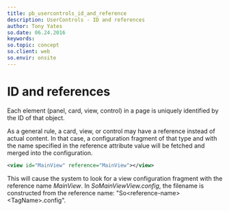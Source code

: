 ```yaml
---
title: pb_usercontrols_id_and_reference
description: UserControls - ID and references
author: Tony Yates
so.date: 06.24.2016
keywords:
so.topic: concept
so.client: web
so.envir: onsite
---
```


# ID and references

Each element (panel, card, view, control) in a page is uniquely identified by the ID of that object.

As a general rule, a card, view, or control may have a reference instead of actual content. In that case, a configuration fragment of that type and with the name specified in the reference attribute value will be fetched and merged into the configuration.

```XML
<view id="MainView" reference="MainView"></view>
```

This will cause the system to look for a view configuration fragment with the reference name *MainView*. In *SoMainViewView.config*, the filename is constructed from the reference name: "So\<reference-name>\<TagName>.config".
